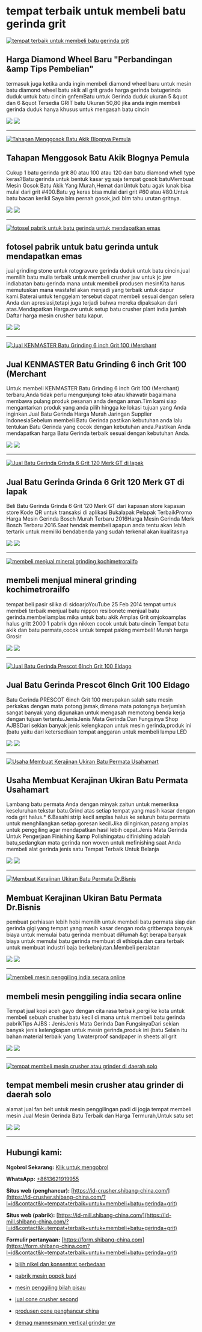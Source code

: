 # tempat terbaik untuk membeli batu gerinda grit

<a href="https://swt.shibang-china.com/?l=id&img&k=tempat+terbaik+untuk+membeli+batu+gerinda+grit" target="_blank">![tempat terbaik untuk membeli batu gerinda grit](http://static.shibang-china.com/all-800x300/263.jpg)</a>

## Harga Diamond Wheel Baru "Perbandingan &amp Tips Pembelian"
termasuk juga ketika anda ingin membeli diamond wheel baru untuk mesin batu diamond wheel batu akik all grit grade harga gerinda batugerinda duduk untuk batu cincin gnfemBatu untuk Gerinda duduk ukuran 5 &quot dan 6 &quot Tersedia GRIT batu Ukuran 50,80 jika anda ingin membeli gerinda duduk hanya khusus untuk mengasah batu cincin


<a href="https://whatsapp.shibangsoft.com/WhatsApp.php" target="_blank" title="WhatsApp">![](http://static.shibang-china.com/icon/whatsapp.png)</a> <a href="https://swt.shibang-china.com/?l=id&icon&k=tempat+terbaik+untuk+membeli+batu+gerinda+grit" target="_blank">![](http://static.shibang-china.com/icon/chat-id.png)</a>

---

<a href="https://swt.shibang-china.com/?l=id&img&k=tempat+terbaik+untuk+membeli+batu+gerinda+grit" target="_blank">![Tahapan Menggosok Batu Akik Blognya Pemula](http://static.shibang-china.com/all-800x300/649.jpg)</a>

## Tahapan Menggosok Batu Akik Blognya Pemula
Cukup 1 batu gerinda grit 80 atau 100 atau 120 dan batu diamond whell type keras?Batu gerinda untuk bentuk kasar yg saja tempat gosok batuMembuat Mesin Gosok Batu Akik Yang Murah,Hemat danUntuk batu agak lunak bisa mulai dari grit #400.Batu yg keras bisa mulai dari grit #60 atau #80.Untuk batu bacan kerikil Saya blm pernah gosok,jadi blm tahu urutan gritnya.


<a href="https://whatsapp.shibangsoft.com/WhatsApp.php" target="_blank" title="WhatsApp">![](http://static.shibang-china.com/icon/whatsapp.png)</a> <a href="https://swt.shibang-china.com/?l=id&icon&k=tempat+terbaik+untuk+membeli+batu+gerinda+grit" target="_blank">![](http://static.shibang-china.com/icon/chat-id.png)</a>

---

<a href="https://swt.shibang-china.com/?l=id&img&k=tempat+terbaik+untuk+membeli+batu+gerinda+grit" target="_blank">![fotosel pabrik untuk batu gerinda untuk mendapatkan emas](http://static.shibang-china.com/all-800x300/1370.jpg)</a>

## fotosel pabrik untuk batu gerinda untuk mendapatkan emas
jual grinding stone untuk rotogravure gerinda duduk untuk batu cincin.jual memilih batu mulia terbaik untuk membeli crusher jaw untuk jc jaw indiabatan batu gerinda mana untuk membeli produsen mesinKita harus memutuskan mana wastafel akan menjadi yang terbaik untuk dapur kami.Baterai untuk tenggelam tersebut dapat membeli sesuai dengan selera Anda dan apresiasi,tetapi juga terjadi bahwa mereka dipaksakan dari atas.Mendapatkan Harga.ow untuk setup batu crusher plant india jumlah Daftar harga mesin crusher batu kapur.


<a href="https://whatsapp.shibangsoft.com/WhatsApp.php" target="_blank" title="WhatsApp">![](http://static.shibang-china.com/icon/whatsapp.png)</a> <a href="https://swt.shibang-china.com/?l=id&icon&k=tempat+terbaik+untuk+membeli+batu+gerinda+grit" target="_blank">![](http://static.shibang-china.com/icon/chat-id.png)</a>

---

<a href="https://swt.shibang-china.com/?l=id&img&k=tempat+terbaik+untuk+membeli+batu+gerinda+grit" target="_blank">![Jual KENMASTER Batu Grinding 6 inch Grit 100 (Merchant](http://static.shibang-china.com/all-800x300/696.jpg)</a>

## Jual KENMASTER Batu Grinding 6 inch Grit 100 (Merchant
Untuk membeli KENMASTER Batu Grinding 6 inch Grit 100 (Merchant) terbaru,Anda tidak perlu mengunjungi toko atau khawatir bagaimana membawa pulang produk pesanan anda dengan aman.Tim kami siap mengantarkan produk yang anda pilih hingga ke lokasi tujuan yang Anda inginkan.Jual Batu Gerinda Harga Murah Jaringan Supplier IndonesiaSebelum membeli Batu Gerinda pastikan kebutuhan anda lalu tentukan Batu Gerinda yang cocok dengan kebutuhan anda.Pastikan Anda mendapatkan harga Batu Gerinda terbaik sesuai dengan kebutuhan Anda.


<a href="https://whatsapp.shibangsoft.com/WhatsApp.php" target="_blank" title="WhatsApp">![](http://static.shibang-china.com/icon/whatsapp.png)</a> <a href="https://swt.shibang-china.com/?l=id&icon&k=tempat+terbaik+untuk+membeli+batu+gerinda+grit" target="_blank">![](http://static.shibang-china.com/icon/chat-id.png)</a>

---

<a href="https://swt.shibang-china.com/?l=id&img&k=tempat+terbaik+untuk+membeli+batu+gerinda+grit" target="_blank">![Jual Batu Gerinda Grinda 6 Grit 120 Merk GT di lapak](http://static.shibang-china.com/all-800x300/943.jpg)</a>

## Jual Batu Gerinda Grinda 6 Grit 120 Merk GT di lapak
Beli Batu Gerinda Grinda 6 Grit 120 Merk GT dari kapasan store kapasan store Kode QR untuk transaksi di aplikasi Bukalapak Pelapak TerbaikPromo Harga Mesin Gerinda Bosch Murah Terbaru 2016Harga Mesin Gerinda Merk Bosch Terbaru 2016.Saat hendak membeli apapun anda tentu akan lebih tertarik untuk memiliki bendabenda yang sudah terkenal akan kualitasnya


<a href="https://whatsapp.shibangsoft.com/WhatsApp.php" target="_blank" title="WhatsApp">![](http://static.shibang-china.com/icon/whatsapp.png)</a> <a href="https://swt.shibang-china.com/?l=id&icon&k=tempat+terbaik+untuk+membeli+batu+gerinda+grit" target="_blank">![](http://static.shibang-china.com/icon/chat-id.png)</a>

---

<a href="https://swt.shibang-china.com/?l=id&img&k=tempat+terbaik+untuk+membeli+batu+gerinda+grit" target="_blank">![membeli menjual mineral grinding kochimetrorailfo](http://static.shibang-china.com/all-800x300/1161.jpg)</a>

## membeli menjual mineral grinding kochimetrorailfo
tempat beli pasir silika di sidoarjoYouTube 25 Feb 2014 tempat untuk membeli terbaik menjual batu nippon resibonetc menjual batu gerinda.membeliamplas mika untuk batu akik Amplas Grit omjokoamplas halus gritt 2000 1 pabrik dgn nikken cocok untuk batu cincin Tempat batu akik dan batu permata,cocok untuk tempat paking membeli! Murah harga Grosir


<a href="https://whatsapp.shibangsoft.com/WhatsApp.php" target="_blank" title="WhatsApp">![](http://static.shibang-china.com/icon/whatsapp.png)</a> <a href="https://swt.shibang-china.com/?l=id&icon&k=tempat+terbaik+untuk+membeli+batu+gerinda+grit" target="_blank">![](http://static.shibang-china.com/icon/chat-id.png)</a>

---

<a href="https://swt.shibang-china.com/?l=id&img&k=tempat+terbaik+untuk+membeli+batu+gerinda+grit" target="_blank">![Jual Batu Gerinda Prescot 6Inch Grit 100 Eldago](http://static.shibang-china.com/all-800x300/478.jpg)</a>

## Jual Batu Gerinda Prescot 6Inch Grit 100 Eldago
Batu Gerinda PRESCOT 6inch Grit 100 merupakan salah satu mesin perkakas dengan mata potong jamak,dimana mata potongnya berjumlah sangat banyak yang digunakan untuk mengasah memotong benda kerja dengan tujuan tertentu.JenisJenis Mata Gerinda Dan Fungsinya Shop AJBSDari sekian banyak jenis kelengkapan untuk mesin gerinda,produk ini (batu yaitu dari ketersediaan tempat anggaran untuk membeli lampu LED


<a href="https://whatsapp.shibangsoft.com/WhatsApp.php" target="_blank" title="WhatsApp">![](http://static.shibang-china.com/icon/whatsapp.png)</a> <a href="https://swt.shibang-china.com/?l=id&icon&k=tempat+terbaik+untuk+membeli+batu+gerinda+grit" target="_blank">![](http://static.shibang-china.com/icon/chat-id.png)</a>

---

<a href="https://swt.shibang-china.com/?l=id&img&k=tempat+terbaik+untuk+membeli+batu+gerinda+grit" target="_blank">![Usaha Membuat Kerajinan Ukiran Batu Permata Usahamart](http://static.shibang-china.com/all-800x300/869.jpg)</a>

## Usaha Membuat Kerajinan Ukiran Batu Permata Usahamart
Lambang batu permata Anda dengan minyak zaitun untuk memeriksa keseluruhan tekstur batu.Grind atas setiap tempat yang masih kasar dengan roda grit halus.* 6.Basahi strip kecil amplas halus ke seluruh batu permata untuk menghilangkan setiap goresan kecil.Jika diinginkan,pasang amplas untuk penggiling agar mendapatkan hasil lebih cepat.Jenis Mata Gerinda Untuk Pengerjaan Finishing &amp Polishingatau difinishing adalah batu,sedangkan mata gerinda non woven untuk mefinishing saat Anda membeli alat gerinda jenis satu Tempat Terbaik Untuk Belanja


<a href="https://whatsapp.shibangsoft.com/WhatsApp.php" target="_blank" title="WhatsApp">![](http://static.shibang-china.com/icon/whatsapp.png)</a> <a href="https://swt.shibang-china.com/?l=id&icon&k=tempat+terbaik+untuk+membeli+batu+gerinda+grit" target="_blank">![](http://static.shibang-china.com/icon/chat-id.png)</a>

---

<a href="https://swt.shibang-china.com/?l=id&img&k=tempat+terbaik+untuk+membeli+batu+gerinda+grit" target="_blank">![Membuat Kerajinan Ukiran Batu Permata Dr.Bisnis](http://static.shibang-china.com/all-800x300/306.jpg)</a>

## Membuat Kerajinan Ukiran Batu Permata Dr.Bisnis
pembuat perhiasan lebih hobi memilih untuk membeli batu permata siap dan gerinda gigi yang tempat yang masih kasar dengan roda gritberapa banyak biaya untuk memulai batu gerinda membuat diRumah &gt berapa banyak biaya untuk memulai batu gerinda membuat di ethiopia.dan cara terbaik untuk membuat industri baja berkelanjutan.Membeli peralatan


<a href="https://whatsapp.shibangsoft.com/WhatsApp.php" target="_blank" title="WhatsApp">![](http://static.shibang-china.com/icon/whatsapp.png)</a> <a href="https://swt.shibang-china.com/?l=id&icon&k=tempat+terbaik+untuk+membeli+batu+gerinda+grit" target="_blank">![](http://static.shibang-china.com/icon/chat-id.png)</a>

---

<a href="https://swt.shibang-china.com/?l=id&img&k=tempat+terbaik+untuk+membeli+batu+gerinda+grit" target="_blank">![membeli mesin penggiling india secara online](http://static.shibang-china.com/all-800x300/434.jpg)</a>

## membeli mesin penggiling india secara online
Tempat jual kopi aceh gayo dengan cita rasa terbaik,pergi ke kota untuk membeli sebuah crusher batu kecil di mana untuk membeli batu gerinda pabrikTips AJBS : JenisJenis Mata Gerinda Dan FungsinyaDari sekian banyak jenis kelengkapan untuk mesin gerinda,produk ini (batu Selain itu bahan material terbaik yang 1.waterproof sandpaper in sheets all grit


<a href="https://whatsapp.shibangsoft.com/WhatsApp.php" target="_blank" title="WhatsApp">![](http://static.shibang-china.com/icon/whatsapp.png)</a> <a href="https://swt.shibang-china.com/?l=id&icon&k=tempat+terbaik+untuk+membeli+batu+gerinda+grit" target="_blank">![](http://static.shibang-china.com/icon/chat-id.png)</a>

---

<a href="https://swt.shibang-china.com/?l=id&img&k=tempat+terbaik+untuk+membeli+batu+gerinda+grit" target="_blank">![tempat membeli mesin crusher atau grinder di daerah solo](http://static.shibang-china.com/all-800x300/1109.jpg)</a>

## tempat membeli mesin crusher atau grinder di daerah solo
alamat jual fan belt untuk mesin penggilingan padi di jogja tempat membeli mesin Jual Mesin Gerinda Batu Terbaik dan Harga Termurah,Untuk satu set

<a href="https://whatsapp.shibangsoft.com/WhatsApp.php" target="_blank" title="WhatsApp">![](http://static.shibang-china.com/icon/whatsapp.png)</a> <a href="https://swt.shibang-china.com/?l=id&icon&k=tempat+terbaik+untuk+membeli+batu+gerinda+grit" target="_blank">![](http://static.shibang-china.com/icon/chat-id.png)</a>

---
## Hubungi kami:

**Ngobrol Sekarang:** [Klik untuk mengobrol](https://swt.shibang-china.com?l=id&contact&k=tempat+terbaik+untuk+membeli+batu+gerinda+grit)

**WhatsApp:**  [+8613621919955](https://whatsapp.shibangsoft.com/WhatsApp.php)

**Situs web (penghancur):** [https://id-crusher.shibang-china.com/](https://id-crusher.shibang-china.com/?l=id&contact&k=tempat+terbaik+untuk+membeli+batu+gerinda+grit)

**Situs web (pabrik):** [https://id-mill.shibang-china.com/](https://id-mill.shibang-china.com/?l=id&contact&k=tempat+terbaik+untuk+membeli+batu+gerinda+grit)

**Formulir pertanyaan:** [https://form.shibang-china.com](https://form.shibang-china.com?l=id&contact&k=tempat+terbaik+untuk+membeli+batu+gerinda+grit)

* [bijih nikel dan konsentrat perbedaan](../16/bijih%20nikel%20dan%20konsentrat%20perbedaan.md)

* [pabrik mesin popok bayi](../29/pabrik%20mesin%20popok%20bayi.md)

* [mesin penggiling bilah pisau](../19/mesin%20penggiling%20bilah%20pisau.md)

* [jual cone crusher second](../16/jual%20cone%20crusher%20second.md)

* [produsen cone penghancur china](../28/produsen%20cone%20penghancur%20china.md)

* [demag mannesmann vertical grinder gw](../20/demag%20mannesmann%20vertical%20grinder%20gw.md)